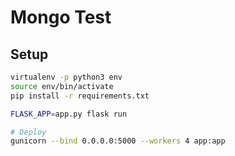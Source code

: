 # Mongo Test

## Setup

```bash
virtualenv -p python3 env
source env/bin/activate
pip install -r requirements.txt

FLASK_APP=app.py flask run

# Deploy
gunicorn --bind 0.0.0.0:5000 --workers 4 app:app

```
